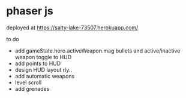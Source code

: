 # phaser js

deployed at https://salty-lake-73507.herokuapp.com/

to do 
* add gameState.hero.activeWeapon.mag bullets and active/inactive weapon toggle to HUD
* add points to HUD
* design HUD layout rly..
* add automatic weapons
* level scroll
* add grenades